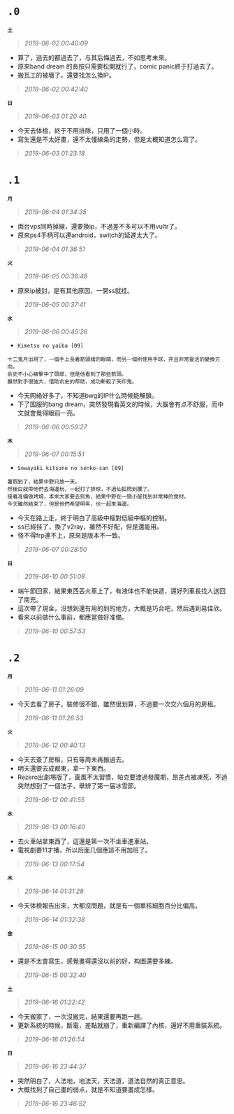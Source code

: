 **`.0`**
========
**`土`**
>*2019-06-02 00:40:09*
- 算了，過去的都過去了，与其后悔過去，不如思考未來。
- 原來band dream 的長按只需要松開就行了，comic panic終于打過去了。
- 搬瓦工的被墻了，還要找怎么換IP。
>*2019-06-02 00:42:40*

**`日`**
>*2019-06-03 01:20:40*
- 今天去体檢，終于不用排隊，只用了一個小時。
- 寫生還是不太好畫，還不太懂線条的走勢，但是太概知道怎么寫了。
>*2019-06-03 01:23:18*

**`.1`**
========
**`月`**
>*2019-06-04 01:34:35*
- 両台vps同時掉線，還要換ip，不過差不多可以不用vultr了。
- 原來ps4手柄可以連android，switch的延遲太大了。
>*2019-06-04 01:36:51*

**`火`**
>*2019-06-05 00:36:48*
- 原來ip被封，是有其他原因，一開ss就挂。
>*2019-06-05 00:37:41*

**`水`**
>*2019-06-06 00:45:26*
- `Kimetsu no yaiba [09]`
```
十二鬼月出現了，一個手上長着箭頭樣的眼晴，而另一個則使用手球，并且非常靈活的變換方向。
俞史不小心被擊中了頭部，但是他看到了那些箭頭。
雖然對手很強大，借助俞史的帮助，成功斬殺了矢印鬼。
```
- 今天网絡好多了，不知道bwg的IP什么時候能解鎖。
- 下了国服的bang dream，突然發現看英文的時候，大腦會有点不舒服，而中文就會覺得眼前一亮。
>*2019-06-06 00:59:27*

**`木`**
>*2019-06-07 00:15:51*
- `Sewayaki kitsune no senko-san [09]`
```
暑假到了，結果中野只放一天。
然後白就帶他們去海邊玩，一起打了排球，不過仙狐閃到腰了。
接着准備做烤燒，本來大家要去抓魚，結果中野在一間小屋找到非常棒的食材。
今天雖然結束了，但是他們希望明年，也一起來海邊。
```
- 今天在路上走，終于明白了高級中樞對低級中樞的控制。
- ss已經挂了，換了v2ray，雖然不好配，但是還能用。
- 怪不得frp連不上，原來是版本不一致。
>*2019-06-07 00:28:50*

**`日`**
>*2019-06-10 00:51:08*
- 端午節回家，結果東西丟火車上了，有液体也不能快遞，還好列車長找人送回了南充。
- 這次帶了現金，沒想到還有用的到的地方，大概是巧合吧，然后遇到易佳欣。
- 看來以前做什么事前，都應當做好准備。
>*2019-06-10 00:57:53*

**`.2`**
========
**`月`**
>*2019-06-11 01:26:09*
- 今天去看了房子，裝修很不錯，雖然很划算，不過要一次交六個月的房租。
>*2019-06-11 01:26:53*

**`火`**
>*2019-06-12 00:40:13*
- 今天去簽了房租，只有等周未再搬過去。
- 明天還要去成都東，拿一下東西。
- Rezero出劇埸版了，画風不太習慣，帕克要渡過發魔期，昂差点被凍死，不過突然想到了一個法子，舉辨了第一届冰雪節。
>*2019-06-12 00:41:55*

**`水`**
>*2019-06-13 00:16:40*
- 去火車站拿東西了，這還是第一次不坐車進車站。
- 電視劇要11才播，所以后面几個應該不用加班了。
>*2019-06-13 00:17:54*

**`木`**
>*2019-06-14 01:31:28*
- 今天体檢報告出來，大都沒問題，就是有一個單核細胞百分比偏高。
>*2019-06-14 01:32:38*

**`金`**
>*2019-06-15 00:30:55*
- 還是不太會寫生，感覺畫得還沒以前的好，构圖還要多練。
>*2019-06-15 00:32:40*

**`土`**
>*2019-06-16 01:22:42*
- 今天搬家了，一次沒搬完，結果還要再跑一趟。
- 更新系統的時候，斷電，差點就崩了，重新編譯了內核，還好不用重裝系統。
>*2019-06-16 01:26:54*

**`日`**
>*2019-06-16 23:44:37*
- 突然明白了，人法地，地法天，天法道，道法自然的真正意思。
- 大概找到了自己畫的弱点，就是不知道要畫成怎樣。
>*2019-06-16 23:46:52*
